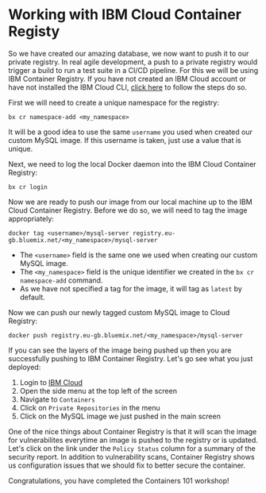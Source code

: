 # Working with IBM Cloud Container Registy

So we have created our amazing database, we now want to push it to our private registry. In real agile development, a push to a private registry would trigger a build to run a test suite in a CI/CD pipeline. For this we will be using IBM Container Registry. If you have not created an IBM Cloud account or have not installed the IBM Cloud CLI, [click here](../../../) to follow the steps do so.

First we will need to create a unique namespace for the registry:

`bx cr namespace-add <my_namespace>`

It will be a good idea to use the same `username` you used when created our custom MySQL image. If this username is taken, just use a value that is unique.

Next, we need to log the local Docker daemon into the IBM Cloud Container Registry:

`bx cr login`

Now we are ready to push our image from our local machine up to the IBM Cloud Container Registry. Before we do so, we will need to tag the image appropriately:

`docker tag <username>/mysql-server registry.eu-gb.bluemix.net/<my_namespace>/mysql-server`

* The `<username>` field is the same one we used when creating our custom MySQL image.
* The `<my_namespace>` field is the unique identifier we created in the `bx cr namespace-add` command.
* As we have not specified a tag for the image, it will tag as `latest` by default.

Now we can push our newly tagged custom MySQL image to Cloud Registry:

`docker push registry.eu-gb.bluemix.net/<my_namespace>/mysql-server`

If you can see the layers of the image being pushed up then you are successfully pushing to IBM Container Registry. Let's go see what you just deployed:

1. Login to [IBM Cloud](https://console.bluemix.net)
2. Open the side menu at the top left of the screen
3. Navigate to `Containers`
4. Click on `Private Repositories` in the menu
5. Click on the MySQL image we just pushed in the main screen

One of the nice things about Container Registry is that it will scan the image for vulnerabilites everytime an image is pushed to the registry or is updated. Let's click on the link under the `Policy Status` column for a summary of the security report. In addition to vulnerability scans, Container Registry shows us configuration issues that we should fix to better secure the container.

Congratulations, you have completed the Containers 101 workshop!

